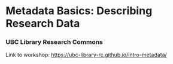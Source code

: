# Metadata Basics: Describing Research Data
### UBC Library Research Commons

Link to workshop: https://ubc-library-rc.github.io/intro-metadata/
